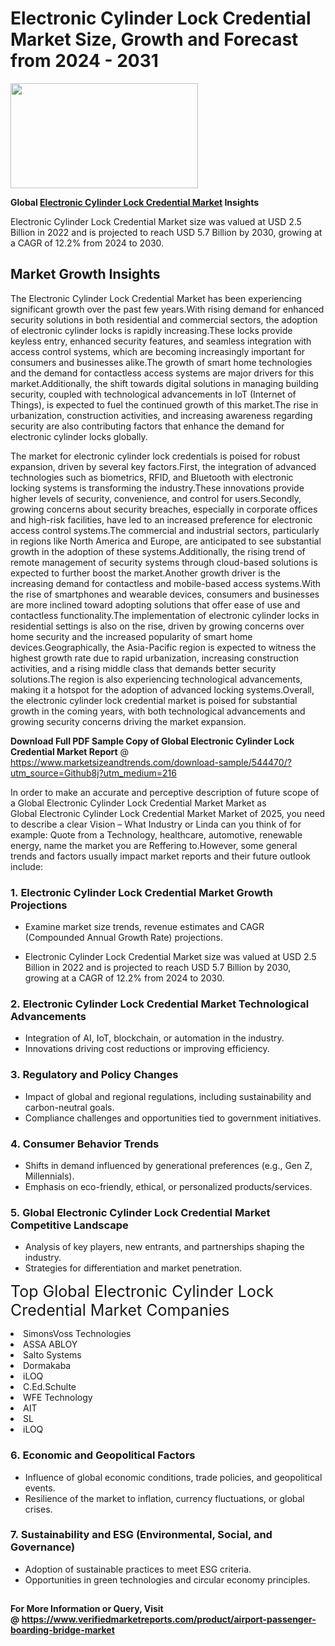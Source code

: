 <H1>Electronic Cylinder Lock Credential Market Size, Growth and Forecast from 2024 - 2031</H1><img class="aligncenter size-medium wp-image-584254" src="https://thirdeyenews.in/wp-content/uploads/2024/09/Global-Market-Research-300x168.jpeg" alt="" width="300" height="168" /><p><strong>Global&nbsp;<a href="https://www.marketsizeandtrends.com/download-sample/544470/?utm_source=Github8j?utm_medium=216">Electronic Cylinder Lock Credential Market</a> Insights</strong></p><p>Electronic Cylinder Lock Credential Market size was valued at USD 2.5 Billion in 2022 and is projected to reach USD 5.7 Billion by 2030, growing at a CAGR of 12.2% from 2024 to 2030.</p><p><h2>Market Growth Insights</h2> <p>The Electronic Cylinder Lock Credential Market has been experiencing significant growth over the past few years.With rising demand for enhanced security solutions in both residential and commercial sectors, the adoption of electronic cylinder locks is rapidly increasing.These locks provide keyless entry, enhanced security features, and seamless integration with access control systems, which are becoming increasingly important for consumers and businesses alike.The growth of smart home technologies and the demand for contactless access systems are major drivers for this market.Additionally, the shift towards digital solutions in managing building security, coupled with technological advancements in IoT (Internet of Things), is expected to fuel the continued growth of this market.The rise in urbanization, construction activities, and increasing awareness regarding security are also contributing factors that enhance the demand for electronic cylinder locks globally.</p> <p>The market for electronic cylinder lock credentials is poised for robust expansion, driven by several key factors.First, the integration of advanced technologies such as biometrics, RFID, and Bluetooth with electronic locking systems is transforming the industry.These innovations provide higher levels of security, convenience, and control for users.Secondly, growing concerns about security breaches, especially in corporate offices and high-risk facilities, have led to an increased preference for electronic access control systems.The commercial and industrial sectors, particularly in regions like North America and Europe, are anticipated to see substantial growth in the adoption of these systems.Additionally, the rising trend of remote management of security systems through cloud-based solutions is expected to further boost the market.Another growth driver is the increasing demand for contactless and mobile-based access systems.With the rise of smartphones and wearable devices, consumers and businesses are more inclined toward adopting solutions that offer ease of use and contactless functionality.The implementation of electronic cylinder locks in residential settings is also on the rise, driven by growing concerns over home security and the increased popularity of smart home devices.Geographically, the Asia-Pacific region is expected to witness the highest growth rate due to rapid urbanization, increasing construction activities, and a rising middle class that demands better security solutions.The region is also experiencing technological advancements, making it a hotspot for the adoption of advanced locking systems.Overall, the electronic cylinder lock credential market is poised for substantial growth in the coming years, with both technological advancements and growing security concerns driving the market expansion.<p><span class=""><strong>Download Full PDF Sample Copy of Global Electronic Cylinder Lock Credential Market Report</strong> @ <a href="https://www.marketsizeandtrends.com/download-sample/544470/?utm_source=Github8j?utm_medium=216" target="_blank">https://www.marketsizeandtrends.com/download-sample/544470/?utm_source=Github8j?utm_medium=216</a></span></p><p>In order to make an accurate and perceptive description of future scope of a Global&nbsp;Electronic Cylinder Lock Credential Market Market as Global&nbsp;Electronic Cylinder Lock Credential Market Market of 2025, you need to describe a clear Vision &ndash; What Industry or Linda can you think of for example: Quote from a Technology, healthcare, automotive, renewable energy, name the market you are Reffering to.However, some general trends and factors usually impact market reports and their future outlook include:</p><h3>1.&nbsp;<strong>Electronic Cylinder Lock Credential Market Growth Projections</strong></h3><ul><li>Examine market size trends, revenue estimates and CAGR (Compounded Annual Growth Rate) projections.</li><li><p>Electronic Cylinder Lock Credential Market size was valued at USD 2.5 Billion in 2022 and is projected to reach USD 5.7 Billion by 2030, growing at a CAGR of 12.2% from 2024 to 2030.</p></li></ul><h3>2.&nbsp;<strong>Electronic Cylinder Lock Credential Market Technological Advancements</strong></h3><ul><li>Integration of AI, IoT, blockchain, or automation in the industry.</li><li>Innovations driving cost reductions or improving efficiency.</li></ul><h3>3.&nbsp;<strong>Regulatory and Policy Changes</strong></h3><ul><li>Impact of global and regional regulations, including sustainability and carbon-neutral goals.</li><li>Compliance challenges and opportunities tied to government initiatives.</li></ul><h3>4.&nbsp;<strong>Consumer Behavior Trends</strong></h3><ul><li>Shifts in demand influenced by generational preferences (e.g., Gen Z, Millennials).</li><li>Emphasis on eco-friendly, ethical, or personalized products/services.</li></ul><h3>5.&nbsp;<strong>Global Electronic Cylinder Lock Credential Market Competitive Landscape</strong></h3><ul><li>Analysis of key players, new entrants, and partnerships shaping the industry.</li><li>Strategies for differentiation and market penetration.</li></ul><p data-pm-slice="1 1 []"><span style="color: inherit; font-family: inherit; font-size: 25px;">Top Global Electronic Cylinder Lock Credential Market Companies</span></p><div class="" data-test-id=""><p><li>SimonsVoss Technologies</li><li> ASSA ABLOY</li><li> Salto Systems</li><li> Dormakaba</li><li> iLOQ</li><li> C.Ed.Schulte</li><li> WFE Technology</li><li> AIT</li><li> SL</li><li> iLOQ</li></p></div><h3>6.&nbsp;<strong>Economic and Geopolitical Factors</strong></h3><ul><li>Influence of global economic conditions, trade policies, and geopolitical events.</li><li>Resilience of the market to inflation, currency fluctuations, or global crises.</li></ul><h3>7.&nbsp;<strong>Sustainability and ESG (Environmental, Social, and Governance)</strong></h3><ul><li>Adoption of sustainable practices to meet ESG criteria.</li><li>Opportunities in green technologies and circular economy principles.</li></ul><h2><strong style="font-size: 14px;">For More Information or Query, Visit @&nbsp;</strong><a style="background-color: #ffffff; font-size: 14px;" href="https://www.marketsizeandtrends.com/report/electronic-cylinder-lock-credential-market/" target="_blank">https://www.verifiedmarketreports.com/product/airport-passenger-boarding-bridge-market</a></h2>